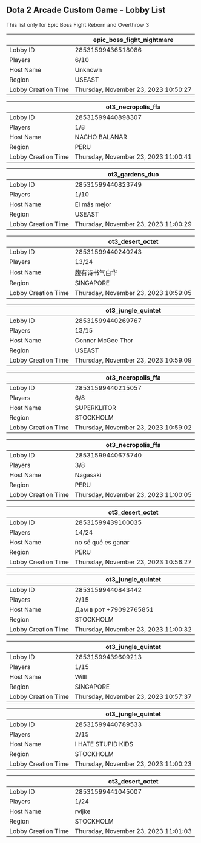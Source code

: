 ## Dota 2 Arcade Custom Game - Lobby List

This list only for Epic Boss Fight Reborn and Overthrow 3

|  | epic_boss_fight_nightmare |
| ------ | ------ |
| Lobby ID | 28531599436518086 |
| Players | 6/10 |
| Host Name | Unknown |
| Region | USEAST |
| Lobby Creation Time | Thursday, November 23, 2023 10:50:27 |


|  | ot3_necropolis_ffa |
| ------ | ------ |
| Lobby ID | 28531599440898307 |
| Players | 1/8 |
| Host Name | NACHO BALANAR |
| Region | PERU |
| Lobby Creation Time | Thursday, November 23, 2023 11:00:41 |


|  | ot3_gardens_duo |
| ------ | ------ |
| Lobby ID | 28531599440823749 |
| Players | 1/10 |
| Host Name | El más mejor |
| Region | USEAST |
| Lobby Creation Time | Thursday, November 23, 2023 11:00:29 |


|  | ot3_desert_octet |
| ------ | ------ |
| Lobby ID | 28531599440240243 |
| Players | 13/24 |
| Host Name | 腹有诗书气自华 |
| Region | SINGAPORE |
| Lobby Creation Time | Thursday, November 23, 2023 10:59:05 |


|  | ot3_jungle_quintet |
| ------ | ------ |
| Lobby ID | 28531599440269767 |
| Players | 13/15 |
| Host Name | Connor McGee Thor |
| Region | USEAST |
| Lobby Creation Time | Thursday, November 23, 2023 10:59:09 |


|  | ot3_necropolis_ffa |
| ------ | ------ |
| Lobby ID | 28531599440215057 |
| Players | 6/8 |
| Host Name | SUPERKLITOR |
| Region | STOCKHOLM |
| Lobby Creation Time | Thursday, November 23, 2023 10:59:02 |


|  | ot3_necropolis_ffa |
| ------ | ------ |
| Lobby ID | 28531599440675740 |
| Players | 3/8 |
| Host Name | Nagasaki |
| Region | PERU |
| Lobby Creation Time | Thursday, November 23, 2023 11:00:05 |


|  | ot3_desert_octet |
| ------ | ------ |
| Lobby ID | 28531599439100035 |
| Players | 14/24 |
| Host Name | no sé qué es ganar |
| Region | PERU |
| Lobby Creation Time | Thursday, November 23, 2023 10:56:27 |


|  | ot3_jungle_quintet |
| ------ | ------ |
| Lobby ID | 28531599440843442 |
| Players | 2/15 |
| Host Name | Дам в рот +79092765851 |
| Region | STOCKHOLM |
| Lobby Creation Time | Thursday, November 23, 2023 11:00:32 |


|  | ot3_jungle_quintet |
| ------ | ------ |
| Lobby ID | 28531599439609213 |
| Players | 1/15 |
| Host Name | Willl |
| Region | SINGAPORE |
| Lobby Creation Time | Thursday, November 23, 2023 10:57:37 |


|  | ot3_jungle_quintet |
| ------ | ------ |
| Lobby ID | 28531599440789533 |
| Players | 2/15 |
| Host Name | I HATE STUPID KIDS |
| Region | STOCKHOLM |
| Lobby Creation Time | Thursday, November 23, 2023 11:00:23 |


|  | ot3_desert_octet |
| ------ | ------ |
| Lobby ID | 28531599441045007 |
| Players | 1/24 |
| Host Name | rvljke |
| Region | STOCKHOLM |
| Lobby Creation Time | Thursday, November 23, 2023 11:01:03 |


